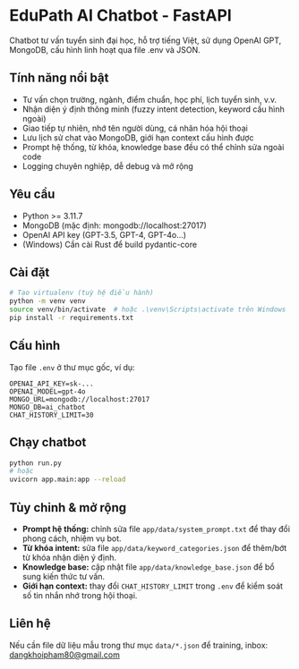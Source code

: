 # EduPath AI Chatbot - FastAPI

Chatbot tư vấn tuyển sinh đại học, hỗ trợ tiếng Việt, sử dụng OpenAI GPT, MongoDB, cấu hình linh hoạt qua file .env và JSON.

## Tính năng nổi bật

- Tư vấn chọn trường, ngành, điểm chuẩn, học phí, lịch tuyển sinh, v.v.
- Nhận diện ý định thông minh (fuzzy intent detection, keyword cấu hình ngoài)
- Giao tiếp tự nhiên, nhớ tên người dùng, cá nhân hóa hội thoại
- Lưu lịch sử chat vào MongoDB, giới hạn context cấu hình được
- Prompt hệ thống, từ khóa, knowledge base đều có thể chỉnh sửa ngoài code
- Logging chuyên nghiệp, dễ debug và mở rộng

## Yêu cầu

- Python >= 3.11.7
- MongoDB (mặc định: mongodb://localhost:27017)
- OpenAI API key (GPT-3.5, GPT-4, GPT-4o...)
- (Windows) Cần cài Rust để build pydantic-core

## Cài đặt

```bash
# Tạo virtualenv (tuỳ hệ điều hành)
python -m venv venv
source venv/bin/activate  # hoặc .\venv\Scripts\activate trên Windows
pip install -r requirements.txt
```

## Cấu hình

Tạo file `.env` ở thư mục gốc, ví dụ:

```
OPENAI_API_KEY=sk-...
OPENAI_MODEL=gpt-4o
MONGO_URL=mongodb://localhost:27017
MONGO_DB=ai_chatbot
CHAT_HISTORY_LIMIT=30
```

## Chạy chatbot

```bash
python run.py
# hoặc
uvicorn app.main:app --reload
```

## Tùy chỉnh & mở rộng

- **Prompt hệ thống:** chỉnh sửa file `app/data/system_prompt.txt` để thay đổi phong cách, nhiệm vụ bot.
- **Từ khóa intent:** sửa file `app/data/keyword_categories.json` để thêm/bớt từ khóa nhận diện ý định.
- **Knowledge base:** cập nhật file `app/data/knowledge_base.json` để bổ sung kiến thức tư vấn.
- **Giới hạn context:** thay đổi `CHAT_HISTORY_LIMIT` trong `.env` để kiểm soát số tin nhắn nhớ trong hội thoại.

## Liên hệ

Nếu cần file dữ liệu mẫu trong thư mục `data/*.json` để training, inbox: dangkhoipham80@gmail.com

